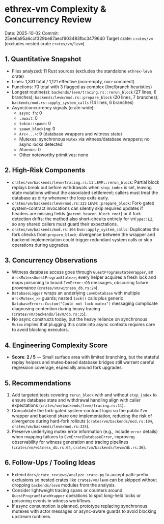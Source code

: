 # ethrex-vm Complexity & Concurrency Review

Date: 2025-10-02
Commit: 25ee6a95a6ccf329be87aecf903483fbc34796d0
Target crate: `crates/vm` (excludes nested crate `crates/vm/levm`)

## 1. Quantitative Snapshot
- Files analyzed: 11 Rust sources (excludes the standalone `ethrex-levm` crate)
- Lines: 1,331 total / 1,121 effective (non-empty, non-comment)
- Functions: 70 total with 3 flagged as complex (line/branch heuristics)
- Longest routine(s): `backends/levm/tracing.rs::rerun_block` (27 lines, 6 branches); `backends/levm/mod.rs::prepare_block` (20 lines, 7 branches); `backends/mod.rs::apply_system_calls` (14 lines, 6 branches)
- Async/concurrency signals (crate-wide):
  - `async fn`: 0
  - `.await`: 0
  - `tokio::spawn`: 0
  - `spawn_blocking`: 0
  - `Arc<...>`: 9 (database wrappers and witness state)
  - Mutexes: synchronous `Mutex` via witness/database wrappers; no async locks detected
  - Atomics: 0
  - Other noteworthy primitives: none

## 2. High-Risk Components
- `crates/vm/backends/levm/tracing.rs:11` `LEVM::rerun_block`: Partial block replays break out before withdrawals when `stop_index` is set, leaving state mutations without the associated settlement; callers must treat the database as dirty whenever the loop exits early.
- `crates/vm/backends/levm/mod.rs:325` `LEVM::prepare_block`: Fork-gated system-contract invocations can silently skip required updates if headers are missing fields (`parent_beacon_block_root`) or if fork detection drifts; the method also short-circuits entirely for `VMType::L2`, so any shared callers must guard their expectations.
- `crates/vm/backends/mod.rs:104` `Evm::apply_system_calls`: Duplicates the fork checks from `prepare_block`; divergence between the wrapper and backend implementation could trigger redundant system calls or skip operations during upgrades.

## 3. Concurrency Observations
- Witness database access goes through `GuestProgramStateWrapper`, an `Arc<Mutex<GuestProgramState>>`; every helper acquires a fresh lock and maps poisoning to broad `EvmError::DB` messages, obscuring failure provenance (`crates/vm/witness_db.rs:24`).
- `DatabaseLogger` wraps an underlying `LevmDatabase` with multiple `Arc<Mutex<_>>` guards; nested `lock()` calls plus generic `DatabaseError::Custom("Could not lock mutex")` messaging complicate diagnosing contention during heavy tracing (`crates/vm/backends/levm/db.rs:35`).
- No async constructs today, but the heavy reliance on synchronous `Mutex` implies that plugging this crate into async contexts requires care to avoid blocking executors.

## 4. Engineering Complexity Score
- **Score: 2 / 5** — Small surface area with limited branching, but the stateful replay helpers and mutex-based database bridges still warrant careful regression coverage, especially around fork upgrades.

## 5. Recommendations
1. Add targeted tests covering `rerun_block` with and without `stop_index` to ensure database state and withdrawal handling align with caller expectations (`crates/vm/backends/levm/tracing.rs:11`).
2. Consolidate the fork-gated system-contract logic so the public `Evm` wrapper and backend share one implementation, reducing the risk of divergence during hard-fork rollouts (`crates/vm/backends/mod.rs:104`, `crates/vm/backends/levm/mod.rs:325`).
3. Preserve underlying mutex error information (e.g., include `error` details) when mapping failures to `EvmError`/`DatabaseError`, improving observability for witness generation and tracing pipelines (`crates/vm/witness_db.rs:64`, `crates/vm/backends/levm/db.rs:36`).

## 6. Follow-Ups / Tooling Ideas
- Extend `docs/crate_reviews/analyze_crate.py` to accept path-prefix exclusions so nested crates like `crates/vm/levm` can be skipped without dropping `backends/levm` modules from the analysis.
- Consider lightweight tracing spans or counters around `GuestProgramStateWrapper` operations to spot long-held locks or poisoning events in witness workflows.
- If async consumption is planned, prototype replacing synchronous mutexes with actor messages or async-aware guards to avoid blocking upstream runtimes.
